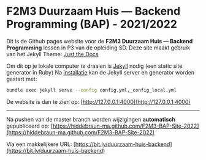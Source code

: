 # F2M3 Duurzaam Huis — Backend Programming (BAP) - 2021/2022

Dit is de Github pages website voor de **F2M3 Duurzaam Huis — Backend Programming** lessen in P3 van de opleiding SD.
Deze site maakt gebruik van het Jekyll Theme: [Just the Docs](https://pmarsceill.github.io/just-the-docs/)

Om dit op je lokale computer te draaien is [Jekyll](https://jekyllrb.com/) nodig (een static site generator in Ruby)
Na [installatie](https://jekyllrb.com/docs/installation/) kan de Jekyll server en generator worden gestart met:

```bash
bundle exec jekyll serve --config config.yml,_config_local.yml
```

De website is dan te zien op:
[http://127.0.0.1:4000](http://127.0.0.1:4000)

----
Na pushen van de master branch worden wijzigingen **automatisch** gepubliceerd op:
[https://hiddebraun-ma.github.com/F2M3-BAP-Site-2022](https://hiddebraun-ma.github.com/F2M3-BAP-Site-2022)

Via een makkelijkere URL:
[https://bit.ly/duurzaam-huis-backend](https://bit.ly/duurzaam-huis-backend)


